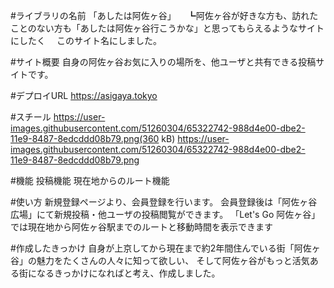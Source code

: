 #ライブラリの名前
「あしたは阿佐ヶ谷」
　┗阿佐ヶ谷が好きな方も、訪れたことのない方も「あしたは阿佐ヶ谷行こうかな」と思ってもらえるようなサイトにしたく
　このサイト名にしました。

#サイト概要
自身の阿佐ヶ谷お気に入りの場所を、他ユーザと共有できる投稿サイトです。

#デプロイURL
https://asigaya.tokyo

#スチール
https://user-images.githubusercontent.com/51260304/65322742-988d4e00-dbe2-11e9-8487-8edcddd08b79.png(360 kB)
https://user-images.githubusercontent.com/51260304/65322742-988d4e00-dbe2-11e9-8487-8edcddd08b79.png

#機能
投稿機能
現在地からのルート機能

#使い方
新規登録ページより、会員登録を行います。
会員登録後は「阿佐ヶ谷広場」にて新規投稿・他ユーザの投稿閲覧ができます。
「Let's Go 阿佐ヶ谷」では現在地から阿佐ヶ谷駅までのルートと移動時間を表示できます

#作成したきっかけ
自身が上京してから現在まで約2年間住んでいる街「阿佐ヶ谷」の魅力をたくさんの人々に知って欲しい、
そして阿佐ヶ谷がもっと活気ある街になるきっかけになればと考え、作成しました。
